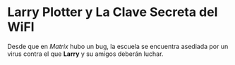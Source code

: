# Larry Plotter y La Clave Secreta del WiFI

Desde que en *Matrix* hubo un bug, la escuela se encuentra asediada por un virus contra el que **Larry** y su amigos deberán luchar.